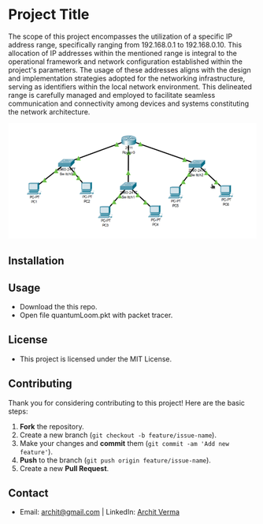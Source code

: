 # Project Title

The scope of this project encompasses the utilization of a specific IP address range, specifically ranging from 192.168.0.1 to 192.168.0.10. This allocation of IP addresses within the mentioned range is integral to the operational framework and network configuration established within the project's parameters. The usage of these addresses aligns with the design and implementation strategies adopted for the networking infrastructure, serving as identifiers within the local network environment. This delineated range is carefully managed and employed to facilitate seamless communication and connectivity among devices and systems constituting the network architecture.

![png](src/quantumLoom-netwrok.png)

## Installation


## Usage
- Download the this repo. 
- Open file quantumLoom.pkt with packet tracer. 

## License
- This project is licensed under the MIT License. 

## Contributing
Thank you for considering contributing to this project! Here are the basic steps:
1. **Fork** the repository.
2. Create a new branch (`git checkout -b feature/issue-name`).
3. Make your changes and **commit** them (`git commit -am 'Add new feature'`).
4. **Push** to the branch (`git push origin feature/issue-name`).
5. Create a new **Pull Request**.

## Contact
- Email: [archit@gmail.com](mailto:archit@gmail.com) | LinkedIn: [Archit Verma](https://www.linkedin.com/in/living-legend/)
